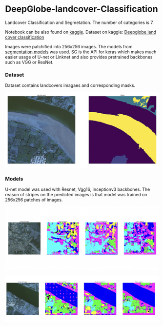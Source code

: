 # DeepGlobe-landcover-Classification
Landcover Classification and Segmetation. The number of categories is 7.

Notebook can be also found on [kaggle](https://www.kaggle.com/code/rostekus/deepglobe-land-cover-classification).
Dataset on kaggle: [Deepglobe land cover classification](https://www.kaggle.com/datasets/balraj98/deepglobe-land-cover-classification-dataset)

Images were patchified into 256x256 images.
The models from [segmentation models](https://github.com/qubvel/segmentation_models) was used. SG is the API for keras which
makes much easier usage of U-net or Linknet and also provides pretrained backbones such as VGG or ResNet.


### Dataset
Dataset contains landcovers imagaes and corresponding masks.

<p align="center">
   <img src="./images/3.png" width="720">
 </p>
 
### Models
U-net model was used with Resnet, Vgg16, Inceptionv3 backbones.
The reason of stripes on the predicted images is that model was trained on 256x256 patches of images.

<p align="center">
   <img src="./images/1.png" width="720">
</p>
 <p align="center">
   <img src="./images/2.png" width="720">
 </p>
 
